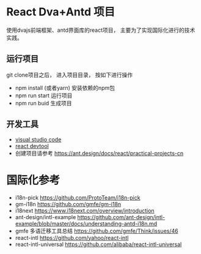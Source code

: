 # React Dva+Antd 项目

使用dvajs前端框架、antd界面库的react项目， 主要为了实现国际化进行的技术实践。

## 运行项目

git clone项目之后， 进入项目目录， 按如下进行操作

* npm install (或者yarn) 安装依赖的npm包
* npm run start 运行项目
* npm run buid 生成项目


## 开发工具

* [visual studio code](https://code.visualstudio.com/)
* [react devtool](https://github.com/facebook/react-devtools)
* 创建项目请参考  https://ant.design/docs/react/practical-projects-cn


# 国际化参考

* i18n-pick https://github.com/ProtoTeam/i18n-pick
* gm-i18n https://github.com/gmfe/gm-i18n
* i18next https://www.i18next.com/overview/introduction
* ant-design/intl-example https://github.com/ant-design/intl-example/blob/master/docs/understanding-antd-i18n.md
* gmfe 多语迁移工具总结  https://github.com/gmfe/Think/issues/46
* react-intl https://github.com/yahoo/react-intl
* react-intl-universal https://github.com/alibaba/react-intl-universal
